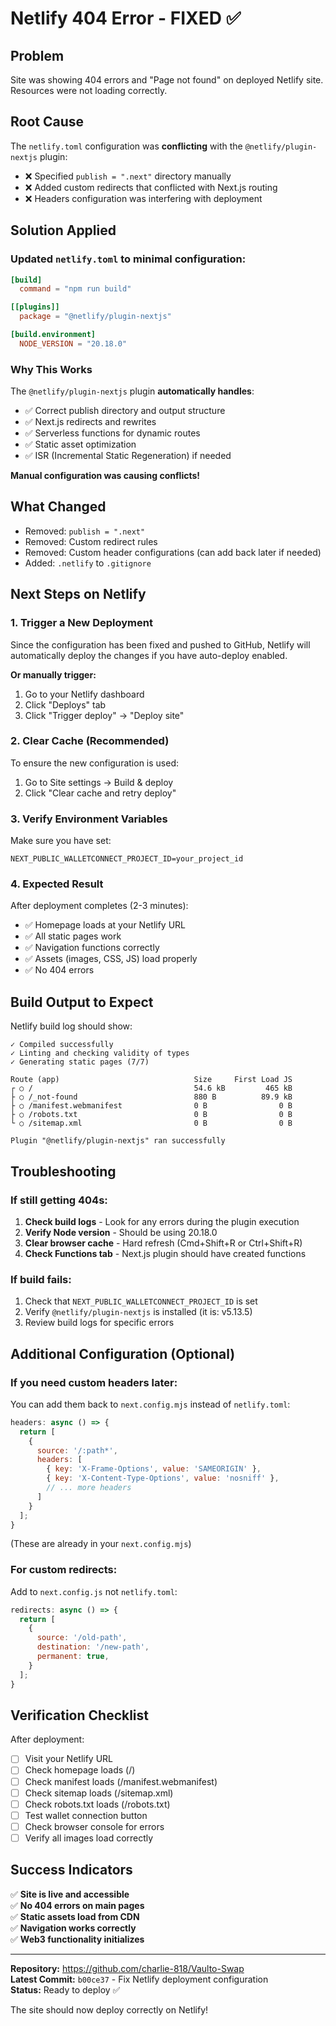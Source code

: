 # Netlify 404 Error - FIXED ✅

## Problem
Site was showing 404 errors and "Page not found" on deployed Netlify site. Resources were not loading correctly.

## Root Cause
The `netlify.toml` configuration was **conflicting** with the `@netlify/plugin-nextjs` plugin:
- ❌ Specified `publish = ".next"` directory manually
- ❌ Added custom redirects that conflicted with Next.js routing
- ❌ Headers configuration was interfering with deployment

## Solution Applied

### Updated `netlify.toml` to minimal configuration:
```toml
[build]
  command = "npm run build"

[[plugins]]
  package = "@netlify/plugin-nextjs"

[build.environment]
  NODE_VERSION = "20.18.0"
```

### Why This Works
The `@netlify/plugin-nextjs` plugin **automatically handles**:
- ✅ Correct publish directory and output structure
- ✅ Next.js redirects and rewrites
- ✅ Serverless functions for dynamic routes  
- ✅ Static asset optimization
- ✅ ISR (Incremental Static Regeneration) if needed

**Manual configuration was causing conflicts!**

## What Changed
- Removed: `publish = ".next"`
- Removed: Custom redirect rules
- Removed: Custom header configurations (can add back later if needed)
- Added: `.netlify` to `.gitignore`

## Next Steps on Netlify

### 1. Trigger a New Deployment
Since the configuration has been fixed and pushed to GitHub, Netlify will automatically deploy the changes if you have auto-deploy enabled.

**Or manually trigger:**
1. Go to your Netlify dashboard
2. Click "Deploys" tab
3. Click "Trigger deploy" → "Deploy site"

### 2. Clear Cache (Recommended)
To ensure the new configuration is used:
1. Go to Site settings → Build & deploy
2. Click "Clear cache and retry deploy"

### 3. Verify Environment Variables
Make sure you have set:
```
NEXT_PUBLIC_WALLETCONNECT_PROJECT_ID=your_project_id
```

### 4. Expected Result
After deployment completes (2-3 minutes):
- ✅ Homepage loads at your Netlify URL
- ✅ All static pages work
- ✅ Navigation functions correctly
- ✅ Assets (images, CSS, JS) load properly
- ✅ No 404 errors

## Build Output to Expect

Netlify build log should show:
```
✓ Compiled successfully
✓ Linting and checking validity of types
✓ Generating static pages (7/7)

Route (app)                              Size     First Load JS
┌ ○ /                                    54.6 kB         465 kB
├ ○ /_not-found                          880 B          89.9 kB
├ ○ /manifest.webmanifest                0 B                0 B
├ ○ /robots.txt                          0 B                0 B
└ ○ /sitemap.xml                         0 B                0 B

Plugin "@netlify/plugin-nextjs" ran successfully
```

## Troubleshooting

### If still getting 404s:
1. **Check build logs** - Look for any errors during the plugin execution
2. **Verify Node version** - Should be using 20.18.0
3. **Clear browser cache** - Hard refresh (Cmd+Shift+R or Ctrl+Shift+R)
4. **Check Functions tab** - Next.js plugin should have created functions

### If build fails:
1. Check that `NEXT_PUBLIC_WALLETCONNECT_PROJECT_ID` is set
2. Verify `@netlify/plugin-nextjs` is installed (it is: v5.13.5)
3. Review build logs for specific errors

## Additional Configuration (Optional)

### If you need custom headers later:
You can add them back to `next.config.mjs` instead of `netlify.toml`:
```javascript
headers: async () => {
  return [
    {
      source: '/:path*',
      headers: [
        { key: 'X-Frame-Options', value: 'SAMEORIGIN' },
        { key: 'X-Content-Type-Options', value: 'nosniff' },
        // ... more headers
      ]
    }
  ];
}
```
(These are already in your `next.config.mjs`)

### For custom redirects:
Add to `next.config.js` not `netlify.toml`:
```javascript
redirects: async () => {
  return [
    {
      source: '/old-path',
      destination: '/new-path',
      permanent: true,
    }
  ];
}
```

## Verification Checklist

After deployment:
- [ ] Visit your Netlify URL
- [ ] Check homepage loads (/)
- [ ] Check manifest loads (/manifest.webmanifest)
- [ ] Check sitemap loads (/sitemap.xml)
- [ ] Check robots.txt loads (/robots.txt)
- [ ] Test wallet connection button
- [ ] Check browser console for errors
- [ ] Verify all images load correctly

## Success Indicators

✅ **Site is live and accessible**  
✅ **No 404 errors on main pages**  
✅ **Static assets load from CDN**  
✅ **Navigation works correctly**  
✅ **Web3 functionality initializes**

---

**Repository:** https://github.com/charlie-818/Vaulto-Swap  
**Latest Commit:** `b00ce37` - Fix Netlify deployment configuration  
**Status:** Ready to deploy ✅  

The site should now deploy correctly on Netlify!

